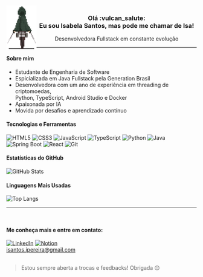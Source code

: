 <img src="e7921fb37ce30a3476fa9295624390f9-removebg-preview.png" alt="Banner" width="80px" align = "left">
<h3 align = "center">Olá :vulcan_salute:<br> Eu sou Isabela Santos, mas pode me chamar de Isa!</h3>
<p align = "center">Desenvolvedora Fullstack em constante evolução</p>

---

<h4 align="left"> Sobre mim </h4>

- Estudante de Engenharia de Software</br>
- Espicializada em Java Fullstack pela Generation Brasil</br>
- Desenvolvedora com um ano de experiência em threading de criptomoedas,<br>
Python, TypeScript, Android Studio e Docker</br>
- Apaixonada por IA</br>
- Movida por desafios e aprendizado contínuo</br>

<h4 align="left"> Tecnologias e Ferramentas </h4>

![HTML5](https://img.shields.io/badge/HTML5-E34F26?style=for-the-badge&logo=html5&logoColor=white)
![CSS3](https://img.shields.io/badge/CSS3-1572B6?style=for-the-badge&logo=css3&logoColor=white)
![JavaScript](https://img.shields.io/badge/JavaScript-F7DF1E?style=for-the-badge&logo=javascript&logoColor=black)
![TypeScript](https://img.shields.io/badge/TypeScript-3178C6?style=for-the-badge&logo=typescript&logoColor=white)
![Python](https://img.shields.io/badge/Python-3776AB?style=for-the-badge&logo=python&logoColor=white)
![Java](https://img.shields.io/badge/Java-007396?style=for-the-badge&logo=java&logoColor=white)
![Spring Boot](https://img.shields.io/badge/Spring%20Boot-6DB33F?style=for-the-badge&logo=spring-boot&logoColor=white)
![React](https://img.shields.io/badge/React-61DAFB?style=for-the-badge&logo=react&logoColor=black)
![Git](https://img.shields.io/badge/Git-F05032?style=for-the-badge&logo=git&logoColor=white)

<h4 align="left"> Estatísticas do GitHub </h4>

![GitHub Stats](https://github-readme-stats.vercel.app/api?username=Isabela-prog&show_icons=true&theme=dracula)

<h4 align="left"> Linguagens Mais Usadas </h4>

![Top Langs](https://github-readme-stats.vercel.app/api/top-langs/?username=Isabela-prog&layout=compact&theme=dracula)

---

<br>
<h4 align="left"> Me conheça mais e entre em contato:</h4>

[![LinkedIn](https://img.shields.io/badge/LinkedIn-0077B5?style=for-the-badge&logo=linkedin&logoColor=white)](https://www.linkedin.com/in/isabela-santos-837541351/)
[![Notion](https://img.shields.io/badge/Notion-000?style=for-the-badge&logo=notion&logoColor=white)](https://jasper-cost-a08.notion.site/Isabela-Santos-17ba8a4d70648063b419d1442c3b1d5c?pvs=74)</br>
isantos.ipereira@gmail.com<br><br>

> Estou sempre aberta a trocas e feedbacks! Obrigada 😊
